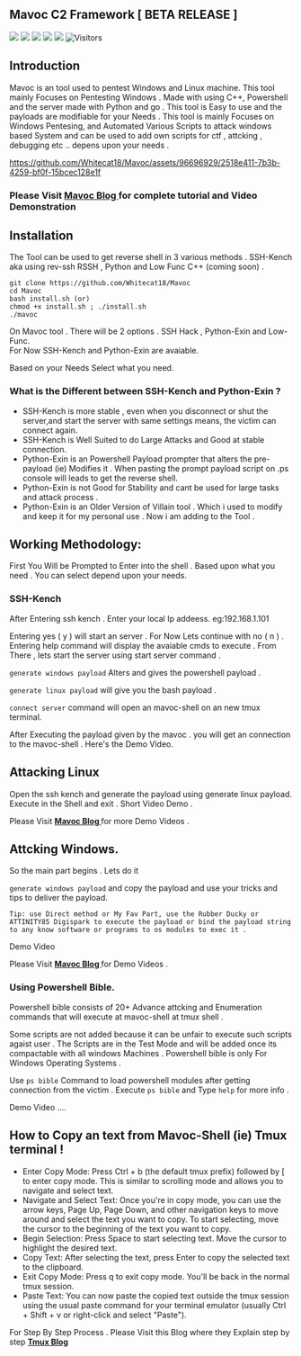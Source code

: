 
## Mavoc C2 Framework [ BETA RELEASE ]

<img src="https://img.shields.io/badge/g%2B%2B-%E2%89%A5%20v12.3.0-darkcyan"> <img src="https://img.shields.io/badge/Python-%E2%89%A5%203.6-yellow.svg">
<img src="https://img.shields.io/badge/PowerShell-%E2%89%A5%20v3.0-blue">
<img src="https://img.shields.io/badge/Developed%20on-kali%20linux-darkblue">
<img src="https://img.shields.io/badge/Maintained%3F-Yes-Green">
![Visitors](https://visitor-badge.laobi.icu/badge?page_id=Whitecat18.Mavoc&title=Visitor )   
<!--Please Don't Forgot to Hit :star:-->



## Introduction
Mavoc is an tool used to pentest Windows and Linux machine. This tool mainly Focuses on Pentesting Windows . Made with using  C++, Powershell and the server made with Python and go . This tool is Easy to use and the payloads are modifiable for your Needs . This tool is mainly Focuses on Windows Pentesing, and Automated Various Scripts to attack windows based System and can be used to add own scripts for ctf , attcking , debugging etc .. depens upon your needs .

 
https://github.com/Whitecat18/Mavoc/assets/96696929/2518e411-7b3b-4259-bf0f-15bcec128e1f

<h3> Please Visit <b> <a href="https://www.smukx.site/tool-walkthrough/mavoc-tool-walkthrough" > Mavoc Blog </a></b> for complete tutorial and Video Demonstration</h3>

## Installation 

The Tool can be used to get reverse shell in 3 various methods . SSH-Kench aka using rev-ssh RSSH , Python and Low Func C++ (coming soon) .

```
git clone https://github.com/Whitecat18/Mavoc
cd Mavoc
bash install.sh (or) 
chmod +x install.sh ; ./install.sh
./mavoc
```

On Mavoc tool . There will be 2 options . SSH Hack , Python-Exin and Low-Func. <br>
For Now SSH-Kench and Python-Exin are avaiable.

Based on your Needs Select what you need.

### What is the Different between SSH-Kench and Python-Exin ?

* SSH-Kench is more stable , even when you disconnect or shut the server,and start the server with same settings means, the victim can connect again.
* SSH-Kench is Well Suited to do Large Attacks and Good at stable connection.
* Python-Exin is an Powershell Payload prompter that alters the pre-payload (ie) Modifies it . When pasting the prompt payload script on .ps console will leads to get the reverse shell. 
* Python-Exin is not Good for Stability and cant be used for large tasks and attack process . 
* Python-Exin is an Older Version of Villain tool . Which i used to modify and keep it for my personal use . Now i am adding to the Tool .

## Working Methodology:

First You Will be Prompted to Enter into the shell . Based upon what you need . You can select depend upon your needs.

### SSH-Kench
After Entering ssh kench . Enter your local Ip addeess. eg:192.168.1.101 <br>

Entering yes ( y ) will start an server . For Now Lets continue with  no ( n ) . 
Entering help command will display the avaiable cmds to execute . From There , lets start the server using start server command .   

`generate windows payload` Alters and gives the powershell payload .

`generate linux payload` will give you the bash payload .

`connect server` command will open an mavoc-shell on an new tmux terminal. 


After Executing the payload given by the mavoc . you will get an connection to the mavoc-shell . 
Here's the Demo Video.

## Attacking Linux 

Open the ssh kench and generate the payload using generate linux payload. Execute in the Shell and exit . Short Video Demo . 

Please Visit <b> <a href="https://www.smukx.site/tool-walkthrough/mavoc-tool-walkthrough" > Mavoc Blog </a></b> for more Demo Videos .

## Attcking Windows.

So the main part begins  . Lets do it

`generate windows payload` and copy the payload and use your tricks and tips to deliver the payload.

```
Tip: use Direct method or My Fav Part, use the Rubber Ducky or ATTINITY85 Digispark to execute the payload or bind the payload string to any know software or programs to os modules to exec it .   
```
Demo Video

Please Visit <b> <a href="https://www.smukx.site/tool-walkthrough/mavoc-tool-walkthrough" > Mavoc Blog </a></b> for Demo Videos .



### Using Powershell Bible.

Powershell bible consists of 20+ Advance attcking and Enumeration commands that will execute at 
mavoc-shell at tmux shell .

Some scripts are not added because it can be unfair to execute such scripts agaist user .  The Scripts are in the Test Mode and will be added once its compactable with all windows Machines . Powershell bible is only For Windows Operating Systems .  

Use `ps bible` Command to load powershell modules after getting connection from the victim . Execute `ps bible` and Type `help` for more info .

Demo Video ....
  

## How to Copy an text from Mavoc-Shell (ie) Tmux terminal  !  

* Enter Copy Mode: Press Ctrl + b (the default tmux prefix) followed by [ to enter copy mode. This is similar to scrolling mode and allows you to navigate and select text.
* Navigate and Select Text: Once you're in copy mode, you can use the arrow keys, Page Up, Page Down, and other navigation keys to move around and select the text you want to copy. To start selecting, move the cursor to the beginning of the text you want to copy.
* Begin Selection: Press Space to start selecting text. Move the cursor to highlight the desired text.
* Copy Text: After selecting the text, press Enter to copy the selected text to the clipboard.
* Exit Copy Mode: Press q to exit copy mode. You'll be back in the normal tmux session.
* Paste Text: You can now paste the copied text outside the tmux session using the usual paste command for your terminal emulator (usually Ctrl + Shift + v or right-click and select "Paste").

For Step By Step Process . Please Visit this Blog where they Explain step by step <b><a href="https://www.fosslinux.com/105809/tmux-copy-paste-mode-tips-and-tricks-for-productivity.htm#:~:text=Once%20you%20have%20selected%20the,text%20you%20want%20to%20paste" > Tmux Blog </a></b>
